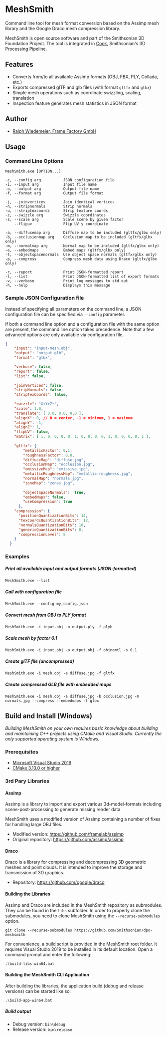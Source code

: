 # MeshSmith
Command line tool for mesh format conversion based on the Assimp mesh library and the Google Draco mesh compression library.

MeshSmith is open source software and part of the Smithsonian 3D Foundation Project. The tool is integrated in [Cook](https://github.com/Smithsonian/dpo-cook), Smithsonian's 3D Processing Pipeline.

## Features
* Converts from/to all available Assimp formats (OBJ, FBX, PLY, Collada, etc.)
* Exports compressed glTF and glb files (with format `gltfx` and `glbx`)
* Simple mesh operations such as coordinate swizzling, scaling, translation
* Inspection feature generates mesh statistics in JSON format

## Author
- [Ralph Wiedemeier, Frame Factory GmbH](https://github.com/framelab)

## Usage
### Command Line Options
```
MeshSmith.exe [OPTION...]

-c, --config arg          JSON configuration file
-i, --input arg           Input file name
-o, --output arg          Output file name
-f, --format arg          Output file format

-j, --joinvertices        Join identical vertices
-n, --stripnormals        Strip normals
-u, --striptexcoords      Strip texture coords
-z, --swizzle arg         Swizzle coordinates
-s, --scale arg           Scale scene by given factor
    --flipuv              Flip UV y coordinate

-a, --diffusemap arg      Diffuse map to be included (gltfx/glbx only)
-b, --occlusionmap arg    Occlusion map to be included (gltfx/glbx only)
-m, --normalmap arg       Normal map to be included (gltfx/glbx only)
-e, --embedmaps           Embed maps (gltfx/glbx only)
-t, --objectspacenormals  Use object space normals (gltfx/glbx only)
-p, --compress            Compress mesh data using Draco (gltfx/glbx only)

-r, --report              Print JSON-formatted report
-l, --list                Print JSON-formatted list of export formats
-v, --verbose             Print log messages to std out
-h, --help                Displays this message
```

### Sample JSON Configuration file
Instead of specifying all parameters on the command line, a JSON configuration file can be specified via `--config` parameter.

If both a command line option and a configuration file with the same option are present, the command line option takes precedence. Note that a few advanced options are only available via configuration file.

```json
{
    "input": "input-mesh.obj",
    "output": "output.glb",
    "format": "glbx",

    "verbose": false,
    "report": false,
    "list": false,
    
    "joinVertices": false,
    "stripNormals": false,
    "stripTexCoords": false,
    
    "swizzle": "X+Y+Z+",
    "scale": 1.0,
    "translate": [ 0.0, 0.0, 0.0 ],
    "alignX": 0, // 0 = center, -1 = minimum, 1 = maximum
    "alignY": -1,
    "alignZ": 1,
    "flipUV": false,
    "matrix": [ 1, 0, 0, 0, 0, 1, 0, 0, 0, 0, 1, 0, 0, 0, 0, 1 ],
    
    "gltfx": {
        "metallicFactor": 0.1,
        "roughnessFactor": 0.8,
        "diffuseMap": "diffuse.jpg",
        "occlusionMap": "occlusion.jpg",
        "emissiveMap": "emissive.jpg",
        "metallicRoughnessMap": "metallic-roughness.jpg",
        "normalMap": "normals.jpg",
        "zoneMap": "zones.jpg",
  
        "objectSpaceNormals":  true,
        "embedMaps": false,
        "useCompression": true
      },
    "compression": {
      "positionQuantizationBits": 14,
      "texCoordsQuantizationBits": 12,
      "normalsQuantizationBits": 10,
      "genericQuantizationBits": 8,
      "compressionLevel": 8
    }
  }
```

### Examples

##### Print all available input and output formats (JSON-formatted)
````
MeshSmith.exe --list
````
##### Call with configuration file
```
MeshSmith.exe --config my_config.json
```
##### Convert mesh from OBJ to PLY format
```
MeshSmith.exe -i input.obj -o output.ply -f plyb
```
##### Scale mesh by factor 0.1
```
MeshSmith.exe -i input.obj -o output.obj -f objnomtl -s 0.1
```
##### Create glTF file (uncompressed)
```
MeshSmith.exe -i mesh.obj -a diffuse.jpg -f gltfx
```
##### Create compressed GLB file with embedded maps
```
MeshSmith.exe -i mesh.obj -a diffuse.jpg -b occlusion.jpg -m normals.jpg --compress --embedmaps -f glbx
```

## Build and Install (Windows)

*Building MeshSmith on your own requires basic knowledge about building and maintaining C++ projects using CMake and Visual Studio. Currently the only supported operating system is Windows.*

### Prerequisites
- [Microsoft Visual Studio 2019](https://visualstudio.microsoft.com/vs/)
- [CMake 3.13.0 or higher](https://cmake.org/)

### 3rd Pary Libraries
#### Assimp

Assimp is a library to import and export various 3d-model-formats including scene-post-processing to generate missing render data.

MeshSmith uses a modified version of Assimp containing a number of fixes for handling large OBJ files.

- Modified version: https://github.com/framelab/assimp
- Original repository: https://github.com/assimp/assimp

#### Draco

Draco is a library for compressing and decompressing 3D geometric meshes and point clouds. It is intended to improve the storage and transmission of 3D graphics.

- Repository: https://github.com/google/draco

#### Building the Libraries

Assimp and Draco are included in the MeshSmith repository as submodules. They can be found
in the `libs` subfolder. In order to properly clone the submodules, you need to clone
MeshSmith using the `--recurse-submodules` option.

```
git clone --recurse-submodules https://github.com/Smithsonian/dpo-meshsmith
```

For convenience, a build script is provided in the MeshSmith root folder. It requires Visual Studio 2019 to be installed in its default location. Open a command
prompt and enter the following:

```
.\build-libs-win64.bat
```

#### Building the  MeshSmith CLI Application

After building the libraries, the application build (debug and release versions) can be started like so:
```
.\build-app-win64.bat
```

##### Build output

- Debug version: `bin\debug`
- Release version: `bin\release`
